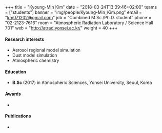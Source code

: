 +++
title = "Kyoung-Min Kim"
date = "2018-03-24T13:39:46+02:00"
teams = ["students"]
banner = "img/people/Kyoung-Min_Kim.png"
email = "km071202@gmail.com"
job = "Combined M.Sc./Ph.D. student"
phone = "02-2123-7616"
room = "Atmospheric Radiation Laboratory / Science Hall 701"
web = "http://atrad.yonsei.ac.kr/"
weight = 40
+++

#### Research interests
+ Aerosol regional model simulation
+ Dust model simulation
+ Atmospheric chemistry

#### Education
+ **B.Sc** (2017) in Atmospheric Sciences, Yonsei University, Seoul, Korea

#### Awards
 +

#### Publications
+
